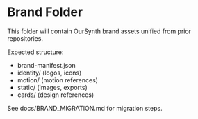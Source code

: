 # Brand Folder

This folder will contain OurSynth brand assets unified from prior repositories.

Expected structure:

- brand-manifest.json
- identity/ (logos, icons)
- motion/ (motion references)
- static/ (images, exports)
- cards/ (design references)

See docs/BRAND_MIGRATION.md for migration steps.
